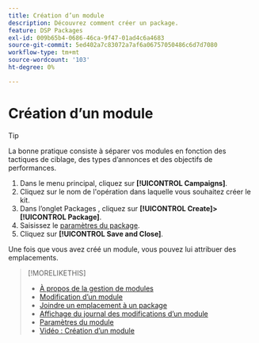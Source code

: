 ```yaml
---
title: Création d’un module
description: Découvrez comment créer un package.
feature: DSP Packages
exl-id: 009b65b4-0686-46ca-9f47-01ad4c6a4683
source-git-commit: 5ed402a7c83072a7af6a06757050486c6d7d7080
workflow-type: tm+mt
source-wordcount: '103'
ht-degree: 0%

---
```


# Création d’un module

>[!TIP]
>
>La bonne pratique consiste à séparer vos modules en fonction des tactiques de ciblage, des types d’annonces et des objectifs de performances.

1. Dans le menu principal, cliquez sur **[!UICONTROL Campaigns]**.
1. Cliquez sur le nom de l&#39;opération dans laquelle vous souhaitez créer le kit.
1. Dans l’onglet Packages , cliquez sur **[!UICONTROL Create]>[!UICONTROL Package]**.
1. Saisissez le [paramètres du package](package-settings.md).
1. Cliquez sur **[!UICONTROL Save and Close]**.

Une fois que vous avez créé un module, vous pouvez lui attribuer des emplacements.

>[!MORELIKETHIS]
>
>* [À propos de la gestion de modules](package-about.md)
>* [Modification d’un module](package-edit.md)
>* [Joindre un emplacement à un package](package-attach-placement.md)
>* [Affichage du journal des modifications d’un module](package-change-log.md)
>* [Paramètres du module](package-settings.md)
>* [Vidéo : Création d’un module](https://experienceleague.adobe.com/docs/advertising-cloud-learn/tutorials/dsp/package-create.html)

